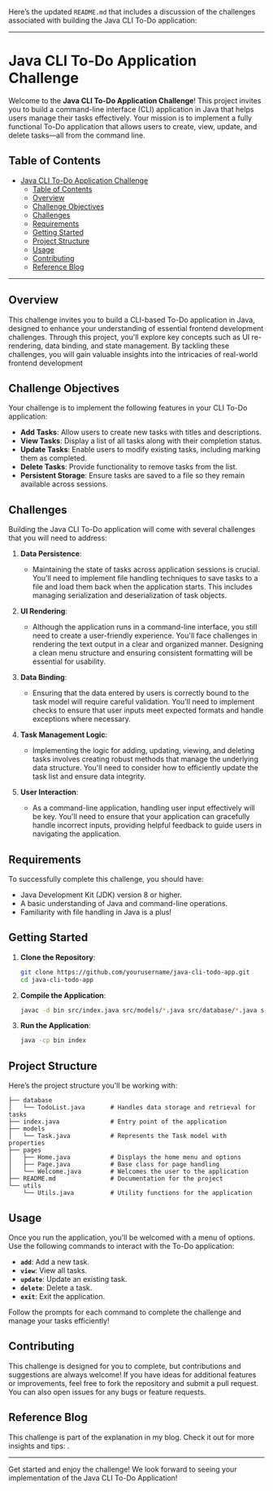 Here’s the updated `README.md` that includes a discussion of the challenges associated with building the Java CLI To-Do application:

---

# Java CLI To-Do Application Challenge

Welcome to the **Java CLI To-Do Application Challenge**! This project invites you to build a command-line interface (CLI) application in Java that helps users manage their tasks effectively. Your mission is to implement a fully functional To-Do application that allows users to create, view, update, and delete tasks—all from the command line.

## Table of Contents
- [Java CLI To-Do Application Challenge](#java-cli-to-do-application-challenge)
  - [Table of Contents](#table-of-contents)
  - [Overview](#overview)
  - [Challenge Objectives](#challenge-objectives)
  - [Challenges](#challenges)
  - [Requirements](#requirements)
  - [Getting Started](#getting-started)
  - [Project Structure](#project-structure)
  - [Usage](#usage)
  - [Contributing](#contributing)
  - [Reference Blog](#reference-blog)

---

## Overview

This challenge invites you to build a CLI-based To-Do application in Java, designed to enhance your understanding of essential frontend development challenges. Through this project, you'll explore key concepts such as UI re-rendering, data binding, and state management. By tackling these challenges, you will gain valuable insights into the intricacies of real-world frontend development

## Challenge Objectives

Your challenge is to implement the following features in your CLI To-Do application:

- **Add Tasks**: Allow users to create new tasks with titles and descriptions.
- **View Tasks**: Display a list of all tasks along with their completion status.
- **Update Tasks**: Enable users to modify existing tasks, including marking them as completed.
- **Delete Tasks**: Provide functionality to remove tasks from the list.
- **Persistent Storage**: Ensure tasks are saved to a file so they remain available across sessions.

## Challenges

Building the Java CLI To-Do application will come with several challenges that you will need to address:

1. **Data Persistence**: 
   - Maintaining the state of tasks across application sessions is crucial. You'll need to implement file handling techniques to save tasks to a file and load them back when the application starts. This includes managing serialization and deserialization of task objects.

2. **UI Rendering**:
   - Although the application runs in a command-line interface, you still need to create a user-friendly experience. You'll face challenges in rendering the text output in a clear and organized manner. Designing a clean menu structure and ensuring consistent formatting will be essential for usability.

3. **Data Binding**:
   - Ensuring that the data entered by users is correctly bound to the task model will require careful validation. You'll need to implement checks to ensure that user inputs meet expected formats and handle exceptions where necessary.

4. **Task Management Logic**:
   - Implementing the logic for adding, updating, viewing, and deleting tasks involves creating robust methods that manage the underlying data structure. You'll need to consider how to efficiently update the task list and ensure data integrity.

5. **User Interaction**:
   - As a command-line application, handling user input effectively will be key. You'll need to ensure that your application can gracefully handle incorrect inputs, providing helpful feedback to guide users in navigating the application.

## Requirements

To successfully complete this challenge, you should have:

- Java Development Kit (JDK) version 8 or higher.
- A basic understanding of Java and command-line operations.
- Familiarity with file handling in Java is a plus!

## Getting Started

1. **Clone the Repository**:
    ```bash
    git clone https://github.com/yourusername/java-cli-todo-app.git
    cd java-cli-todo-app
    ```

2. **Compile the Application**:
    ```bash
    javac -d bin src/index.java src/models/*.java src/database/*.java src/pages/*.java src/utils/*.java
    ```

3. **Run the Application**:
    ```bash
    java -cp bin index
    ```

## Project Structure

Here’s the project structure you'll be working with:

```
├── database
│   └── TodoList.java       # Handles data storage and retrieval for tasks
├── index.java              # Entry point of the application
├── models
│   └── Task.java           # Represents the Task model with properties
├── pages
│   ├── Home.java           # Displays the home menu and options
│   ├── Page.java           # Base class for page handling
│   └── Welcome.java        # Welcomes the user to the application
├── README.md               # Documentation for the project
└── utils
    └── Utils.java          # Utility functions for the application
```

## Usage

Once you run the application, you'll be welcomed with a menu of options. Use the following commands to interact with the To-Do application:

- **`add`**: Add a new task.
- **`view`**: View all tasks.
- **`update`**: Update an existing task.
- **`delete`**: Delete a task.
- **`exit`**: Exit the application.

Follow the prompts for each command to complete the challenge and manage your tasks efficiently!

## Contributing

This challenge is designed for you to complete, but contributions and suggestions are always welcome! If you have ideas for additional features or improvements, feel free to fork the repository and submit a pull request. You can also open issues for any bugs or feature requests.

## Reference Blog

This challenge is part of the explanation in my blog. Check it out for more insights and tips: [](#).

---

Get started and enjoy the challenge! We look forward to seeing your implementation of the Java CLI To-Do Application!